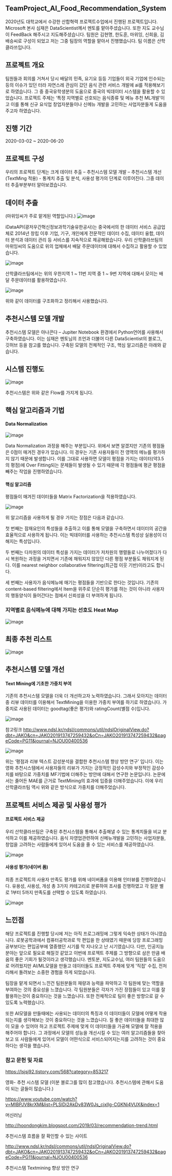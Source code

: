 ## TeamProject_AI_Food_Recommendation_System

2020년도 대학교에서 수강한 산합혁력 프로젝트수업에서 진행된 프로젝트입니다. Microsoft 본사 심재은 DataScientist께서 멘토를 맡아주셨습니다. 또한 지도 교수님이 FeedBack 해주시고 지도해주셨습니다. 팀원은 김현명, 한도훈, 마위잉, 신희을, 김배승씨로 구성이 되었고 저는 그중 팀장의 역할을 맡아서 진행했습니다. 팀 이름은 산학클라쓰입니다.


## 프로젝트 개요

  팀원들과 회의를 거쳐서 당시 배달의 민족, 요기요 등등 기업들이 외국 기업에 인수되는 등의 이슈가 있던 터라 자연스레 관심이 갔던 음식 관련 서비스 개발에 ai를 적용해보기로 하였습니다. 그 중 중국유학생분의 도움으로 중국의 빅데이터 시스템을 활용할 수 있었습니다. 프로젝트 주제는 ‘특정 지역별로 선호되는 음식종류 및 메뉴 추천 ML개발’이고 이를 통해 신규 요식업 창업자분들이나 신메뉴 개발을 고민하는 사업자분들게 도움을 주고자 하였습니다.


## 진행 기간
2020-03-02 ~ 2020-06-20


## 프로젝트 구성

 우리의 프로젝트 단계는 크게 데이터 추출 – 추천시스템 모델 개발 – 추천시스템 개선(TextMing 적용) - 통계치 추출 및 분석, 사용성 평가의 단계로 이루어진다.
그중 데이터 추출부분부터 알아보겠습니다.

## 데이터 추출
(마위잉씨가 주로 맡게된 역할입니다.)
![image](https://user-images.githubusercontent.com/44837403/115152128-d1d1bc80-a0aa-11eb-858d-6159df836203.png)

iDataAPI(광저우간혁신정보과학기술유한공사)는 중국에서의 한 데이터 서비스 공급업체로 2014년 창립 이후 기업, 기구, 개인에게 전문적인 데이터 수집, 데이터 융합, 데이터 분석과 데이터 관리 등 서비스를 지속적으로 제공해왔습니다. 우리 산학클라쓰팀의 마위잉씨의 도움으로 위의 업체에서 배달 주문데이터에 대해서 수집하고 활용할 수 있었습니다.

 ![image](https://user-images.githubusercontent.com/44837403/120885843-fadfe980-c625-11eb-867e-6a8e50857d6c.png)

 산학클라쓰팀에서는 위의 우한지역 1 ~ 11번 지역 중 1 ~ 9번 지역에 대해서 모이는 배달 주문데이터를 활용하였습니다. 

![image](https://user-images.githubusercontent.com/44837403/115152381-cf239700-a0ab-11eb-88a5-b8a962dbb7d0.png)


위와 같이 데이터를 구조화하고 정리해서 사용했습니다.

## 추천시스템 모델 개발

 추천시스템 모델은 아나콘다 – Jupiter Notebook 환경에서 Python언어를 사용해서 구축하였습니다. 이는 심재은 멘토님의 조언과 더불어 다른 DataScientist의 블로그, 깃허브 등을 참고를 했습니다. 구축된 모델의 전체적인 구조, 핵심 알고리즘은 아래와 같습니다. 


## 시스템 진행도

![image](https://user-images.githubusercontent.com/44837403/121030985-edbd2900-c7e4-11eb-9096-1f9d5ac6229c.png)

추천시스템은 위와 같은 Flow를 가지게 됩니다.


## 핵심 알고리즘과 기법

#### Data Normalization
![image](https://user-images.githubusercontent.com/44837403/121035624-062f4280-c7e9-11eb-9013-792b224e7b69.png)


Data Normalization 과정을 해주는 부분입니다. 위에서 보면 알겠지만 기존의 평점들은 0점이 매겨진 경우가 있습니다. 이 경우는 기존 사용자들이 전 영역의 메뉴를 평가하지 않기 때문에 발생합니다. 이를 그대로 사용하면 모델이 평점을 가지는 데이터(약3.5의 평점)에 Over Fitting되는 문제들이 발생될 수 있기 때문에 각 평점들에 평균 평점을 빼주는 작업을 진행하였습니다.


#### 핵심 알고리즘

평점들이 매겨진 데이터들을 Matrix Factorization을 적용하였습니다.

![image](https://user-images.githubusercontent.com/44837403/121035712-1d6e3000-c7e9-11eb-88d0-cc50675d0799.png)

 위 알고리즘을 사용하게 될 경우 가지는 장점은 다음과 같습니다.
 
 첫 번째는 잠재요인의 특성들을 추출하고 이를 통해 모델을 구축하면서 데이터의 공간을 효율적으로 사용하게 됩니다. 이는 빅데이터를 사용하는 추천시스템 특성상 실용성이 더해지는 특성입니다.
 
 두 번째는 다차원의 데이터 특성을 가지는 데이터가 저차원의 행렬들로 나누어졌다가 다시 복원하는 과정을 거치면서 기존에 채워지지 않았던 다른 평점 부분들도 채워지게 된다. 이를 nearest neighbor collaborative filtering(최근접 이웃 기반)이라고도 합니다.
 
 세 번째는 사용자가 음식메뉴에 매기는 평점들을 기반으로 한다는 것입니다. 
기존의 content-based filtering에서 Item을 위주로 단순히 평가를 하는 것이 아니라 사용자의 행동양식이 들어간다는 점에서 신뢰성을 더 부여하게 됩니다.


### 지역별로 음식메뉴에 대해 가지는 선호도 Heat Map

![image](https://user-images.githubusercontent.com/44837403/115152557-8b7d5d00-a0ac-11eb-92c2-52cf7cdf6a6a.png)


## 최종 추천 리스트
![image](https://user-images.githubusercontent.com/44837403/115152578-a18b1d80-a0ac-11eb-8f5f-b2d8796a14cd.png)


## 추천시스템 모델 개선

#### Text Mining에 기초한 가중치 부여

 기존의 추천시스템 모델을 더욱 더 개선하고자 노력하였습니다. 그래서 모아지는 데이터 중 리뷰 데이터를 이용해서 TextMining을 이용한 가중치 부여를 하기로 하였습니다.
가중치로 사용된 데이터는 goodtag(좋은 평가)와 ratingCount(별점 수)입니다.

![image](https://user-images.githubusercontent.com/44837403/115152725-3beb6100-a0ad-11eb-9b7b-54c9d2e6ae2f.png)


참고링크
http://www.ndsl.kr/ndsl/commons/util/ndslOriginalView.do?dbt=JAKO&cn=JAKO201913747259432&oCn=JAKO201913747259432&pageCode=PG11&journal=NJOU00400536

![image](https://user-images.githubusercontent.com/44837403/115152730-43ab0580-a0ad-11eb-9cf8-049c3bf47a48.png)


 위는 ‘평점과 리뷰 텍스트 감성분석을 결합한 추천시스템 향상 방안 연구’ 입니다. 이는 영화 추천시스템에서 사용자들의 리뷰가 가지는 긍정적인 감성수치와 부정적인 감성수치를 바탕으로 가중치를 MF기법에 더해주는 방안에 대해서 연구한 논문입니다. 논문에서는 줄어든 MAE를 근거로 TextMining의 효과에 입증을 더해주었습니다. 이에 우리 산학클라쓰팀 역시 위와 같은 방식으로 가중치를 더해주었습니다.


## 프로젝트 서비스 제공 및 사용성 평가

#### 프로젝트 서비스 제공

 우리 산학클라쓰팀은 구축된 추천시스템을 통해서 추출해낼 수 있는 통계치들을 비교 분석하고 이를 제공하였습니다. 음식 자영업관련하여 신메뉴개발을 고민하는 사업자분들, 창업을 고려하는 사람들에게 있어서 도움을 줄 수 있는 서비스를 제공하였습니다.
 
![image](https://user-images.githubusercontent.com/44837403/115152841-da77c200-a0ad-11eb-8bd5-6e699939683e.png)


#### 사용성 평가(네이버 폼)

최종 프로젝트의 사용자 만족도 평가를 위해 네이버폼을 이용해 인터뷰를 진행하였습니다. 유용성, 사용성, 개성 총 3가지 카테고리로 분류하여 조사를 진행하였고 각 질문 별로 1부터 5까지 만족도를 선택할 수 있도록 하였습니다. 

![image](https://user-images.githubusercontent.com/44837403/115152953-6ab60700-a0ae-11eb-9980-e67b1ec359e9.png)



## 느낀점

해당 프로젝트를 진행할 당시에 저는 아직 프로그래밍에 그렇게 익숙한 상태가 아니였습니다. 로봇공학과에서 컴퓨터공학과로 막 편입을 한 상태였기 때문에 당장 프로그래밍 공부보다는 편입공부에 열중했던 시기를 막 지나오고 난 시기였습니다. 다만, 인공지능분야는 앞으로 필요로 해질것 같았고 이번에 프로젝트 주제를 그 방향으로 삼은 만큼 배움의 좋은 기회가 될것이라고 생각했습니다. 멘토분, 지도교수님, 여러 팀원들의 도움으로 어려웠지만 AI/ML모델을 만들고 데이터들도 프로젝트 주제에 맞게 '직접' 수집, 전처리해서 돌려보는 소중한 경험을 하게 되었습니다.

팀장을 맡게 되면서 느낀건 팀원분들의 재량과 능력을 파악하고 각 팀원에 맞는 역할을 부여하는 것의 중요성을 느꼈습니다. 각 팀원분들은 각자가 가진 장점들이 있고 이를 잘 활용하는것이 중요하다는 것을 느꼈습니다. 또한 전체적으로 팀이 좋은 방향으로 갈 수 있도록 노력했습니다.

 또한 AI모델을 만들때에는 사용되는 데이터의 특징과 이 데이터들이 모델에 어떻게 작용되는지를 생각해보는 것이 중요하다는 것을 느꼈습니다. 질 좋은 데이터들을 최대한 많이 모을 수 있어야 하고 프로젝트 주제에 맞게 이 데이터들을 가공해 모델에 잘 적용을 해주어야 합니다. 그 과정에서 모델의 성능을 개선시킬 수 있는 여러 알고리즘들을 찾아보고 또 사람들에게 있어서 모델이 어떤식으로 서비스되어지는지를 고려하는 것이 중요하다는 생각을 했습니다.



### 참고 문헌 및 자료

https://lsjsj92.tistory.com/568?category=853217

영화- 추천 시스템 모델 (이분 블로그를 많이 참고했습니다. 추천시스템에 관해서 도움이 되는 글들이 많습니다.)

https://www.youtube.com/watch?v=MIBPJV8krXM&list=PLSlDi2AkDv83W0Js_cjxlIg-CGKNi4VUX&index=1

머신러닝 

http://hoondongkim.blogspot.com/2019/03/recommendation-trend.html

추천시스템 흐름을 잘 확인할 수 있는 사이트

http://www.ndsl.kr/ndsl/commons/util/ndslOriginalView.do?dbt=JAKO&cn=JAKO201913747259432&oCn=JAKO201913747259432&pageCode=PG11&journal=NJOU00400536

추천시스템 Textmining 향상 방안 연구






